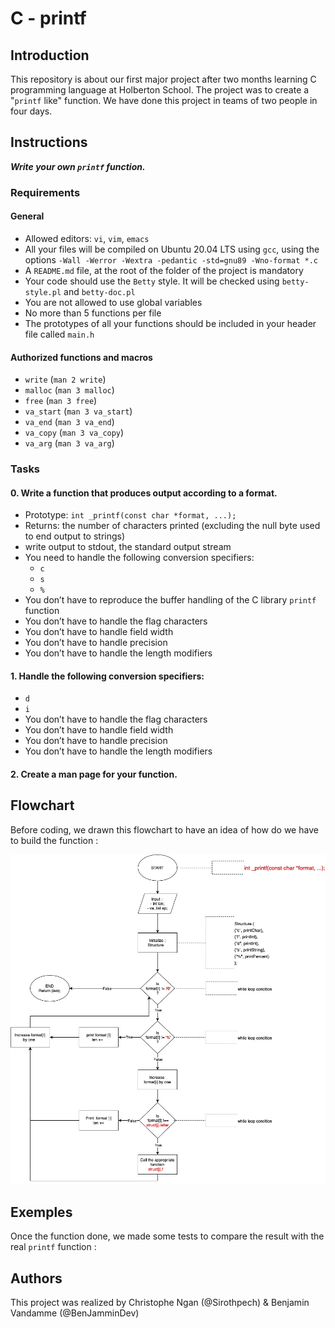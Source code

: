 # C - printf

## Introduction
This repository is about our first major project after two months learning C programming language at Holberton School. 
The project was to create a "```printf``` like" function.
We have done this project in teams of two people in four days.


## Instructions
***Write your own ```printf``` function.***

### Requirements
#### General
* Allowed editors: ```vi```, ```vim```, ```emacs```
* All your files will be compiled on Ubuntu 20.04 LTS using ```gcc```, using the options ```-Wall -Werror -Wextra -pedantic -std=gnu89 -Wno-format *.c```
* A ```README.md``` file, at the root of the folder of the project is mandatory
* Your code should use the ```Betty``` style. It will be checked using ```betty-style.pl``` and ```betty-doc.pl```
* You are not allowed to use global variables
* No more than 5 functions per file
* The prototypes of all your functions should be included in your header file called ```main.h```

#### Authorized functions and macros
* ```write``` (```man 2 write```)
* ```malloc``` (```man 3 malloc```)
* ```free``` (```man 3 free```)
* ```va_start``` (```man 3 va_start```)
* ```va_end``` (```man 3 va_end```)
* ```va_copy``` (```man 3 va_copy```)
* ```va_arg``` (```man 3 va_arg```)

### Tasks
#### 0. Write a function that produces output according to a format.
* Prototype: ```int _printf(const char *format, ...);```
* Returns: the number of characters printed (excluding the null byte used to end output to strings)
* write output to stdout, the standard output stream
* You need to handle the following conversion specifiers:
    - ```c```
    - ```s```
    - ```%```
* You don’t have to reproduce the buffer handling of the C library ```printf``` function
* You don’t have to handle the flag characters
* You don’t have to handle field width
* You don’t have to handle precision
* You don’t have to handle the length modifiers

#### 1. Handle the following conversion specifiers:
* ```d```
* ```i```
* You don’t have to handle the flag characters
* You don’t have to handle field width
* You don’t have to handle precision
* You don’t have to handle the length modifiers

#### 2. Create a man page for your function.

## Flowchart
Before coding, we drawn this flowchart to have an idea of how do we have to build the function : 

![flowchart](flowchart.jpg)



## Exemples
Once the function done, we made some tests to compare the result with the real ```printf``` function :

## Authors
This project was realized by Christophe Ngan (@Sirothpech) & Benjamin Vandamme (@BenJamminDev)

